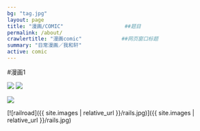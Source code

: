 ```yaml
---
bg: "tag.jpg"
layout: page
title: "漫画/COMIC"                    ##题目
permalink: /about/
crawlertitle: "漫画comic"             ##网页窗口标题
summary: "日常漫画／我和轩"
active: comic
---
```

#漫画1


<img src="{{baseurl}}/media/images/头像.jpg"> 

<img src="{{baseurl}}/media/images/illustration/皇室战争1.jpg"> 


<html>
<body>
<p><a href = "http://www.zcool.com.cn/u/734636"><img border= "0" src ="media/images/illustration/皇室战争1.jpg" /></a></p>
</body>
</html>


[![railroad]({{ site.images | relative_url }}/rails.jpg)]({{ site.images | relative_url }}/rails.jpg)